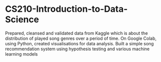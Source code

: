 # CS210-Introduction-to-Data-Science


Prepared, cleansed and validated data from Kaggle which is about the distribution of played song genres over a
period of time. On Google Colab, using Python, created visualisations for data analysis. Built a simple song
recommendation system using hypothesis testing and various machine learning models
